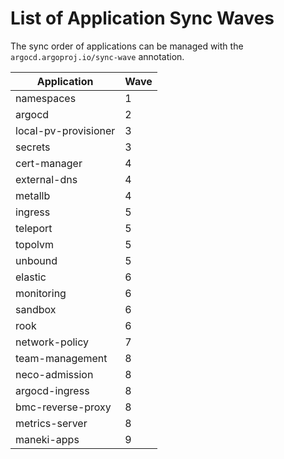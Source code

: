 List of Application Sync Waves
====================================

The sync order of applications can be managed with the `argocd.argoproj.io/sync-wave` annotation.

| Application          | Wave |
| -------------------- | ---- |
| namespaces           | 1    |
| argocd               | 2    |
| local-pv-provisioner | 3    |
| secrets              | 3    |
| cert-manager         | 4    |
| external-dns         | 4    |
| metallb              | 4    |
| ingress              | 5    |
| teleport             | 5    |
| topolvm              | 5    |
| unbound              | 5    |
| elastic              | 6    |
| monitoring           | 6    |
| sandbox              | 6    |
| rook                 | 6    |
| network-policy       | 7    |
| team-management      | 8    |
| neco-admission       | 8    |
| argocd-ingress       | 8    |
| bmc-reverse-proxy    | 8    |
| metrics-server       | 8    |
| maneki-apps          | 9    |
